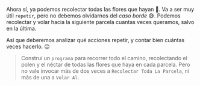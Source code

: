 <gs-attire attire-url="https://raw.githubusercontent.com/MumukiProject/mumuki-guia-gobstones-practica-repeticion-simple-kids/master/assets/attires/config.json"> </gs-attire> <gs-toolbox toolbox-url="https://raw.githubusercontent.com/MumukiProject/mumuki-guia-gobstones-practica-repeticion-simple-kids/master/assets/toolbox_1553783444661.xml"></gs-toolbox>

Ahora sí, ya podemos recolectar todas las flores que hayan :bouquet:. Va a ser muy útil `repetir`, pero no debemos olvidarnos del _caso borde_ :sweat_smile:. Podemos recolectar y volar hacia la siguiente parcela cuantas veces queramos, salvo en la última.

Así que deberemos analizar qué acciones repetir, y contar bien cuántas veces hacerlo. :wink:

> Construí un `programa` para recorrer todo el camino, recolectando el polen y el néctar de todas las flores que haya en cada parcela. Pero no vale invocar más de dos veces a `Recolectar Toda La Parcela`, ni más de una a `Volar Al`.
